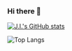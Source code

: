 ### Hi there 👋

[![J.I.'s GitHub stats](https://github-readme-stats.vercel.app/api?username=jicruz96&show_icons=true&include_all_commits=true&count_private=true&hide=stars,issues)](https://github.com/anuraghazra/github-readme-stats)

![Top Langs](https://github-readme-stats.vercel.app/api/top-langs/?username=jicruz96&theme=vue&show_icons=true)


<!--
**jicruz96/jicruz96** is a ✨ _special_ ✨ repository because its `README.md` (this file) appears on your GitHub profile.

Here are some ideas to get you started:

- 🔭 I’m currently working on ...
- 🌱 I’m currently learning ...
- 👯 I’m looking to collaborate on ...
- 🤔 I’m looking for help with ...
- 💬 Ask me about ...
- 📫 How to reach me: ...
- 😄 Pronouns: ...
- ⚡ Fun fact: ...
-->
